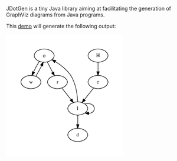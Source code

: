 JDotGen is a tiny Java library aiming at facilitating the generation of GraphViz diagrams from Java programs.

This [demo](src/jdotgen/demo/GraphOfLetters.java) will generate the following output:


![](example-output.png)